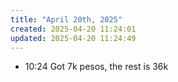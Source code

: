 ```yaml
---
title: "April 20th, 2025"
created: 2025-04-20 11:24:01
updated: 2025-04-20 11:24:49
---
```

  * 10:24 Got 7k pesos, the rest is 36k
